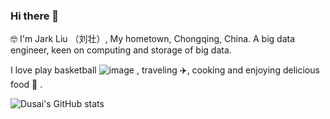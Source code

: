 ### Hi there 👋

<!--
**liuzhuang2017/liuzhuang2017** is a ✨ _special_ ✨ repository because its `README.md` (this file) appears on your GitHub profile.

Here are some ideas to get you started:

- 🔭 I’m currently working on ...
- 🌱 I’m currently learning ...
- 👯 I’m looking to collaborate on ...
- 🤔 I’m looking for help with ...
- 💬 Ask me about ...
- 📫 How to reach me: ...
- 😄 Pronouns: ...
- ⚡ Fun fact: ...
-->

🤓 I'm Jark Liu （刘壮）, My hometown, Chongqing, China. A big data engineer, keen on computing and storage of big data.

I love play basketball 
![image](https://user-images.githubusercontent.com/95120044/194733374-91adc82b-9965-4bad-8981-c71f716e3b1d.png)
, traveling ✈️, cooking and enjoying delicious food 🥘 .

![Dusai's GitHub stats](https://github-readme-stats.vercel.app/api?username=liuzhuang2017)

